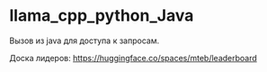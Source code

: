 # llama_cpp_python_Java
Вызов из java для доступа к запросам.

Доска лидеров:
https://huggingface.co/spaces/mteb/leaderboard
